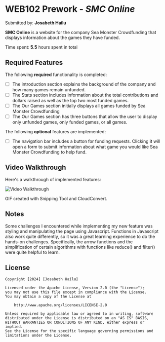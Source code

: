 # WEB102 Prework - *SMC Online*

Submitted by: **Josabeth Hailu**

**SMC Online** is a website for the company Sea Monster Crowdfunding that displays information about the games they have funded.

Time spent: **5.5** hours spent in total

## Required Features

The following **required** functionality is completed:

* [ ] The introduction section explains the background of the company and how many games remain unfunded.
* [ ] The Stats section includes information about the total contributions and dollars raised as well as the top two most funded games.
* [ ] The Our Games section initially displays all games funded by Sea Monster Crowdfunding
* [ ] The Our Games section has three buttons that allow the user to display only unfunded games, only funded games, or all games.

The following **optional** features are implemented:

* [ ] The navigation bar includes a button for funding requests. Clicking it will open a form to submit information about what game you would like Sea Monster Crowdfunding to help fund.

## Video Walkthrough

Here's a walkthrough of implemented features:

<img src='https://imgur.com/a/10wuf2o' title='Video Walkthrough' width='' alt='Video Walkthrough' />

<!-- Replace this with whatever GIF tool you used! -->
GIF created with Snipping Tool and CloudConvert.

## Notes

Some challenges I encountered while implementing my new feature was styling and manipulating the page using Javascript. Functions in Javascript also work quite differently, so it was a great learning experience to do the hands-on challenges. Specifically, the arrow functions and the simplification of certain algorithms with functions like reduce() and filter() were quite helpful to learn.

## License

    Copyright [2024] [Josabeth Hailu]

    Licensed under the Apache License, Version 2.0 (the "License");
    you may not use this file except in compliance with the License.
    You may obtain a copy of the License at

        http://www.apache.org/licenses/LICENSE-2.0

    Unless required by applicable law or agreed to in writing, software
    distributed under the License is distributed on an "AS IS" BASIS,
    WITHOUT WARRANTIES OR CONDITIONS OF ANY KIND, either express or implied.
    See the License for the specific language governing permissions and
    limitations under the License.
